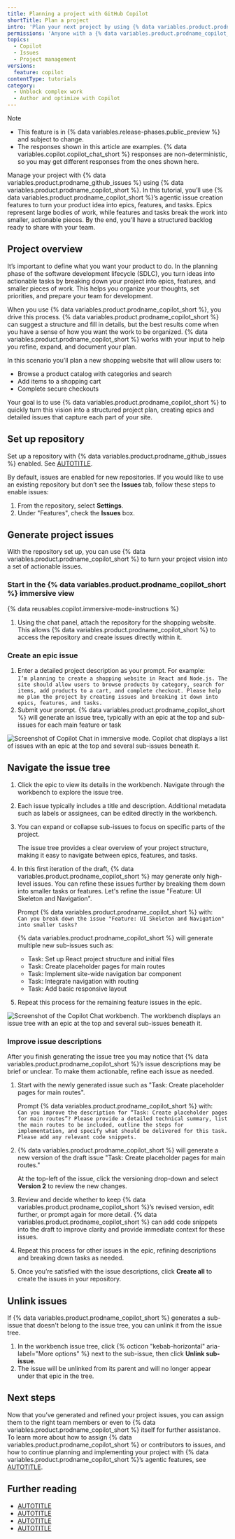 ```yaml
---
title: Planning a project with GitHub Copilot
shortTitle: Plan a project
intro: 'Plan your next project by using {% data variables.product.prodname_copilot %} to turn your ideas into issues.'
permissions: 'Anyone with a {% data variables.product.prodname_copilot_short %} license can use {% data variables.product.prodname_copilot_short %} to create issues. <br> <a href="https://github.com/copilot?ref_product=copilot&ref_type=engagement&ref_style=button&ref_plan=free" target="_blank" class="btn btn-primary mt-3 mr-3 no-underline"><span>Try {% data variables.product.prodname_copilot_short %} for free</span> {% octicon "link-external" height:16 %}</a>'
topics:
  - Copilot
  - Issues
  - Project management
versions:
  feature: copilot
contentType: tutorials
category:
  - Unblock complex work
  - Author and optimize with Copilot
---
```


> [!NOTE]
> * This feature is in {% data variables.release-phases.public_preview %} and subject to change.
> * The responses shown in this article are examples. {% data variables.copilot.copilot_chat_short %} responses are non-deterministic, so you may get different responses from the ones shown here.

Manage your project with {% data variables.product.prodname_github_issues %} using {% data variables.product.prodname_copilot_short %}. In this tutorial, you’ll use {% data variables.product.prodname_copilot_short %}’s agentic issue creation features to turn your product idea into epics, features, and tasks. Epics represent large bodies of work, while features and tasks break the work into smaller, actionable pieces. By the end, you’ll have a structured backlog ready to share with your team.

## Project overview

It’s important to define what you want your product to do. In the planning phase of the software development lifecycle (SDLC), you turn ideas into actionable tasks by breaking down your project into epics, features, and smaller pieces of work. This helps you organize your thoughts, set priorities, and prepare your team for development.

When you use {% data variables.product.prodname_copilot_short %}, you drive this process. {% data variables.product.prodname_copilot_short %} can suggest a structure and fill in details, but the best results come when you have a sense of how you want the work to be organized. {% data variables.product.prodname_copilot_short %} works with your input to help you refine, expand, and document your plan.

In this scenario you’ll plan a new shopping website that will allow users to:
* Browse a product catalog with categories and search
* Add items to a shopping cart
* Complete secure checkouts

Your goal is to use {% data variables.product.prodname_copilot_short %} to quickly turn this vision into a structured project plan, creating epics and detailed issues that capture each part of your site.

## Set up repository

Set up a repository with {% data variables.product.prodname_github_issues %} enabled. See [AUTOTITLE](/repositories/creating-and-managing-repositories/creating-a-new-repository).

By default, issues are enabled for new repositories. If you would like to use an existing repository but don’t see the **Issues** tab, follow these steps to enable issues:
1. From the repository, select **Settings**.
1. Under "Features", check the **Issues** box.

## Generate project issues

With the repository set up, you can use {% data variables.product.prodname_copilot_short %} to turn your project vision into a set of actionable issues.

### Start in the {% data variables.product.prodname_copilot_short %} immersive view

{% data reusables.copilot.immersive-mode-instructions %}
1. Using the chat panel, attach the repository for the shopping website. This allows {% data variables.product.prodname_copilot_short %} to access the repository and create issues directly within it.

### Create an epic issue

1. Enter a detailed project description as your prompt. For example:  
   ```I’m planning to create a shopping website in React and Node.js. The site should allow users to browse products by category, search for items, add products to a cart, and complete checkout. Please help me plan the project by creating issues and breaking it down into epics, features, and tasks.```
1. Submit your prompt. {% data variables.product.prodname_copilot_short %} will generate an issue tree, typically with an epic at the top and sub-issues for each main feature or task

![Screenshot of Copilot Chat in immersive mode. Copilot chat displays a list of issues with an epic at the top and several sub-issues beneath it.](/assets/images/help/copilot/copilot-creates-sub-issues.png)

## Navigate the issue tree

1. Click the epic to view its details in the workbench. Navigate through the workbench to explore the issue tree.
1. Each issue typically includes a title and description. Additional metadata such as labels or assignees, can be edited directly in the workbench.  
1. You can expand or collapse sub-issues to focus on specific parts of the project.

   The issue tree provides a clear overview of your project structure, making it easy to navigate between epics, features, and tasks.

1. In this first iteration of the draft, {% data variables.product.prodname_copilot_short %} may generate only high-level issues. You can refine these issues further by breaking them down into smaller tasks or features. Let's refine the issue "Feature: UI Skeleton and Navigation".

    Prompt {% data variables.product.prodname_copilot_short %} with:  
   ```Can you break down the issue "Feature: UI Skeleton and Navigation" into smaller tasks?```

   {% data variables.product.prodname_copilot_short %} will generate multiple new sub-issues such as:
    * Task: Set up React project structure and initial files
    * Task: Create placeholder pages for main routes
    * Task: Implement site-wide navigation bar component
    * Task: Integrate navigation with routing
    * Task: Add basic responsive layout

1. Repeat this process for the remaining feature issues in the epic.  

![Screenshot of the Copilot Chat workbench. The workbench displays an issue tree with an epic at the top and several sub-issues beneath it.](/assets/images/help/copilot/copilot-creates-sub-issues-workbench.png)

### Improve issue descriptions

After you finish generating the issue tree you may notice that {% data variables.product.prodname_copilot_short %}’s issue descriptions may be brief or unclear. To make them actionable, refine each issue as needed.

1. Start with the newly generated issue such as "Task: Create placeholder pages for main routes".  

   Prompt {% data variables.product.prodname_copilot_short %} with:  
  ```Can you improve the description for “Task: Create placeholder pages for main routes”? Please provide a detailed technical summary, list the main routes to be included, outline the steps for implementation, and specify what should be delivered for this task. Please add any relevant code snippets.```

1. {% data variables.product.prodname_copilot_short %} will generate a new version of the draft issue "Task: Create placeholder pages for main routes."  

    At the top-left of the issue, click the versioning drop-down and select **Version 2** to review the new changes.
1. Review and decide whether to keep {% data variables.product.prodname_copilot_short %}’s revised version, edit further, or prompt again for more detail. {% data variables.product.prodname_copilot_short %} can add code snippets into the draft to improve clarity and provide immediate context for these issues.
1. Repeat this process for other issues in the epic, refining descriptions and breaking down tasks as needed.
1. Once you’re satisfied with the issue descriptions, click **Create all** to create the issues in your repository.

## Unlink issues

If {% data variables.product.prodname_copilot_short %} generates a sub-issue that doesn't belong to the issue tree, you can unlink it from the issue tree.

1. In the workbench issue tree, click {% octicon "kebab-horizontal" aria-label="More options" %} next to the sub-issue, then click **Unlink sub-issue**.
1. The issue will be unlinked from its parent and will no longer appear under that epic in the tree.

## Next steps

Now that you’ve generated and refined your project issues, you can assign them to the right team members or even to {% data variables.product.prodname_copilot_short %} itself for further assistance. To learn more about how to assign {% data variables.product.prodname_copilot_short %} or contributors to issues, and how to continue planning and implementing your project with {% data variables.product.prodname_copilot_short %}’s agentic features, see [AUTOTITLE](/copilot/how-tos/use-copilot-agents/coding-agent/assign-copilot-to-an-issue).

## Further reading

* [AUTOTITLE](/copilot/how-tos/use-copilot-for-common-tasks/use-copilot-to-create-issues)
* [AUTOTITLE](/copilot/tutorials/coding-agent/pilot-coding-agent)
* [AUTOTITLE](/copilot/tutorials/coding-agent/get-the-best-results)
* [AUTOTITLE](/copilot/tutorials/speed-up-development-work)
